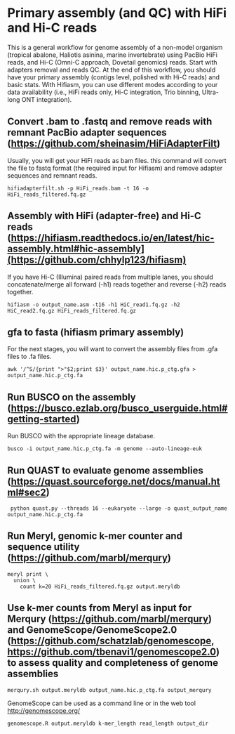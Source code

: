 # Primary assembly (and QC) with HiFi and Hi-C reads

This is a general workflow for genome assembly of a non-model organism (tropical abalone, Haliotis asinina, marine invertebrate) using PacBio HiFi reads, and Hi-C (Omni-C approach, Dovetail genomics) reads. 
Start with adapters removal and reads QC. At the end of this workflow, you should have your primary assembly (contigs level, polished with Hi-C reads) and basic stats. With Hifiasm, you can use different modes according to your data availability (i.e., HiFi reads only, Hi-C integration, Trio binning, Ultra-long ONT integration). 

## Convert .bam to .fastq and remove reads with remnant PacBio adapter sequences (https://github.com/sheinasim/HiFiAdapterFilt)
Usually, you will get your HiFi reads as bam files. this command will convert the file to fastq format (the required input for Hifiasm) and remove adapter sequences and remnant reads.  
```
hifiadapterfilt.sh -p HiFi_reads.bam -t 16 -o HiFi_reads_filtered.fq.gz
```

## Assembly with HiFi (adapter-free) and Hi-C reads (https://hifiasm.readthedocs.io/en/latest/hic-assembly.html#hic-assembly](https://github.com/chhylp123/hifiasm)
If you have Hi-C (Illumina) paired reads from multiple lanes, you should concatenate/merge all forward (-h1) reads together and reverse (-h2) reads together. 

```
hifiasm -o output_name.asm -t16 -h1 HiC_read1.fq.gz -h2 HiC_read2.fq.gz HiFi_reads_filtered.fq.gz
```

## gfa to fasta (hifiasm primary assembly) 
For the next stages, you will want to convert the assembly files from .gfa files to .fa files. 
```
awk '/^S/{print ">"$2;print $3}' output_name.hic.p_ctg.gfa > output_name.hic.p_ctg.fa
```

## Run BUSCO on the assembly (https://busco.ezlab.org/busco_userguide.html#getting-started)
Run BUSCO with the appropriate lineage database. 
```
busco -i output_name.hic.p_ctg.fa -m genome --auto-lineage-euk
```

## Run QUAST to evaluate genome assemblies (https://quast.sourceforge.net/docs/manual.html#sec2)
```
 python quast.py --threads 16 --eukaryote --large -o quast_output_name output_name.hic.p_ctg.fa
```

## Run Meryl, genomic k-mer counter and sequence utility (https://github.com/marbl/merqury)
```
meryl print \
  union \
    count k=20 HiFi_reads_filtered.fq.gz output.meryldb
```


## Use k-mer counts from Meryl as input for Merqury (https://github.com/marbl/merqury) and GenomeScope/GenomeScope2.0 (https://github.com/schatzlab/genomescope, https://github.com/tbenavi1/genomescope2.0) to assess quality and completeness of genome assemblies 

```
merqury.sh output.meryldb output_name.hic.p_ctg.fa output_merqury
```
GenomeScope can be used as a command line or in the web tool http://genomescope.org/
```
genomescope.R output.meryldb k-mer_length read_length output_dir
```
